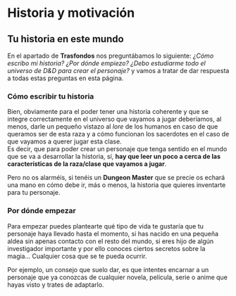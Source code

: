 # Historia y motivación
## Tu historia en este mundo

En el apartado de **Trasfondos** nos preguntábamos lo siguiente: *¿Cómo escribo mi historia? ¿Por dónde empiezo? ¿Debo estudiarme todo el universo de D&D para crear el personaje?* y vamos a tratar de dar respuesta a todas estas preguntas en esta página.

### Cómo escribir tu historia

Bien, obviamente para el poder tener una historia coherente y que se integre correctamente en el universo que vayamos a jugar deberíamos, al menos, darle un pequeño vistazo al *lore* de los humanos en caso de que queramos ser de esta raza y a cómo funcionan los sacerdotes en el caso de que vayamos a querer jugar esta clase.  
Es decir, que para poder crear un personaje que tenga sentido en el mundo que se va a desarrollar la historia, sí, **hay que leer un poco a cerca de las características de la raza/clase que vayamos a jugar**. 

Pero no os alarméis, si tenéis un **Dungeon Master** que se precie os echará una mano en cómo debe ir, más o menos, la historia que quieres inventarte para tu personaje.

### Por dónde empezar

Para empezar puedes plantearte qué tipo de vida te gustaría que tu personaje haya llevado hasta el momento, si has nacido en una pequeña aldea sin apenas contacto con el resto del mundo, si eres hijo de algún investigador importante y por ello conoces ciertos secretos sobre la magia... Cualquier cosa que se te pueda ocurrir.

Por ejemplo, un consejo que suelo dar, es que intentes encarnar a un personaje que ya conozcas de cualquier novela, película, serie o anime que hayas visto y trates de adaptarlo.
